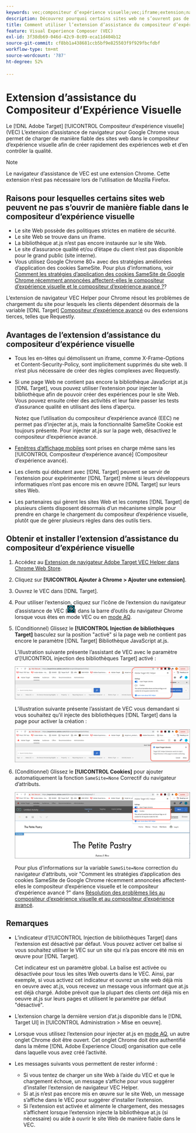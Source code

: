```yaml
---
keywords: vec;compositeur d’expérience visuelle;vec;iframe;extension;navigateur
description: Découvrez pourquoi certains sites web ne s’ouvrent pas de manière fiable dans le compositeur d’expérience visuelle (VEC). L’extension de navigateur VEC Helper vous permet de charger des sites web de manière fiable dans le compositeur d’expérience visuelle.
title: Comment utiliser l’extension d’assistance du compositeur d’expérience visuelle (VEC) ?
feature: Visual Experience Composer (VEC)
exl-id: 3f38db69-046d-42c9-8c09-eca11d404b12
source-git-commit: cf8bb1a438681ccb5bf9e825503f9f929fbcfdbf
workflow-type: tm+mt
source-wordcount: '787'
ht-degree: 52%

---
```


# Extension d’assistance du Compositeur d’Expérience Visuelle

Le [!DNL Adobe Target] [!UICONTROL Compositeur d’expérience visuelle] (VEC) L’extension d’assistance de navigateur pour Google Chrome vous permet de charger de manière fiable des sites web dans le compositeur d’expérience visuelle afin de créer rapidement des expériences web et d’en contrôler la qualité.

>[!NOTE]
>
>Le navigateur d’assistance de VEC est une extension Chrome. Cette extension n’est pas nécessaire lors de l’utilisation de Mozilla Firefox.

## Raisons pour lesquelles certains sites web peuvent ne pas s’ouvrir de manière fiable dans le compositeur d’expérience visuelle

* Le site Web possède des politiques strictes en matière de sécurité.
* Le site Web se trouve dans un iframe.
* La bibliothèque at.js n’est pas encore instaurée sur le site Web.
* Le site d’assurance qualité et/ou d’étape du client n’est pas disponible pour le grand public (site interne).
* Vous utilisez Google Chrome 80+ avec des stratégies améliorées d’application des cookies SameSite. Pour plus d’informations, voir [Comment les stratégies d’application des cookies SameSite de Google Chrome récemment annoncées affectent-elles le compositeur d’expérience visuelle et le compositeur d’expérience avancé ?](/help/c-experiences/c-visual-experience-composer/r-troubleshoot-composer/issues-related-to-the-visual-experience-composer-vec-and-enhanced-experience-composer-eec.md#samesite)?

L’extension de navigateur VEC Helper pour Chrome résout les problèmes de chargement du site pour lesquels les clients dépendent désormais de la variable [!DNL Target] [Compositeur d’expérience avancé](/help/administrating-target/visual-experience-composer-set-up.md#eec) ou des extensions tierces, telles que Requestly.

## Avantages de l’extension d’assistance du compositeur d’expérience visuelle

* Tous les en-têtes qui démolissent un iframe, comme X-Frame-Options et Content-Security-Policy, sont implicitement supprimés du site web. Il n’est plus nécessaire de créer des règles complexes avec Requestly.
* Si une page Web ne contient pas encore la bibliothèque JavaScript at.js [!DNL Target], vous pouvez utiliser l’extension pour injecter la bibliothèque afin de pouvoir créer des expériences pour le site Web. Vous pouvez ensuite créer des activités et leur faire passer les tests d’assurance qualité en utilisant des liens d’aperçu.

   Notez que l’utilisation du compositeur d’expérience avancé (EEC) ne permet pas d’injecter at.js, mais la fonctionnalité SameSite Cookie est toujours présente. Pour injecter at.js sur la page web, désactivez le compositeur d’expérience avancé.

* [Fenêtres d’affichage mobiles](/help/c-experiences/c-visual-experience-composer/mobile-viewports.md) sont prises en charge même sans les [!UICONTROL Compositeur d’expérience avancé] (Compositeur d’expérience avancé).
* Les clients qui débutent avec [!DNL Target] peuvent se servir de l’extension pour expérimenter [!DNL Target] même si leurs développeurs informatiques n’ont pas encore mis en œuvre [!DNL Target] sur leurs sites Web.
* Les partenaires qui gèrent les sites Web et les comptes [!DNL Target] de plusieurs clients disposent désormais d’un mécanisme simple pour prendre en charge le chargement du compositeur d’expérience visuelle, plutôt que de gérer plusieurs règles dans des outils tiers.

## Obtenir et installer l’extension d’assistance du compositeur d’expérience visuelle

1. Accédez au [Extension de navigateur Adobe Target VEC Helper dans Chrome Web Store](https://chrome.google.com/webstore/detail/adobe-target-vec-helper/ggjpideecfnbipkacplkhhaflkdjagak).
1. Cliquez sur **[!UICONTROL Ajouter à Chrome > Ajouter une extension]**.
1. Ouvrez le VEC dans [!DNL Target].
1. Pour utiliser l’extension, cliquez sur l’icône de l’extension du navigateur d’assistance de VEC (![icône de l’assistant de VEC](/help/c-experiences/c-visual-experience-composer/r-troubleshoot-composer/assets/vec-help-extension.png)) dans la barre d’outils du navigateur Chrome lorsque vous êtes en mode VEC ou en [mode AQ](/help/c-activities/c-activity-qa/activity-qa.md).
1. (Conditionnel) Glissez le **[!UICONTROL Injection de bibliothèques Target]** basculez sur la position &quot;activé&quot; si la page web ne contient pas encore le paramètre [!DNL Target] Bibliothèque JavaScript at.js.

   L’illustration suivante présente l’assistant de VEC avec le paramètre d’[!UICONTROL injection des bibliothèques Target] activé :

   ![Assistant de VEC 1](/help/c-experiences/c-visual-experience-composer/r-troubleshoot-composer/assets/vec-help-extension-1.png)

   L’illustration suivante présente l’assistant de VEC vous demandant si vous souhaitez qu’il injecte des bibliothèques [!DNL Target] dans la page pour activer la création :

   ![Assistant de VEC 2](/help/c-experiences/c-visual-experience-composer/r-troubleshoot-composer/assets/vec-helper.png)

1. (Conditionnel) Glissez le **[!UICONTROL Cookies]** pour ajouter automatiquement la fonction `SameSite=None` Correctif du navigateur d’attributs.

   ![Bascule des cookies dans l’extension d’assistance de VEC](/help/c-experiences/c-visual-experience-composer/r-troubleshoot-composer/assets/cookies-vec-helper.png)

   Pour plus d’informations sur la variable `SameSite=None` correction du navigateur d’attributs, voir &quot;Comment les stratégies d’application des cookies SameSite de Google Chrome récemment annoncées affectent-elles le compositeur d’expérience visuelle et le compositeur d’expérience avancé ?&quot; dans [Résolution des problèmes liés au compositeur d’expérience visuelle et au compositeur d’expérience avancé](/help/c-experiences/c-visual-experience-composer/r-troubleshoot-composer/issues-related-to-the-visual-experience-composer-vec-and-enhanced-experience-composer-eec.md#samesite).

## Remarques

* L’indicateur d’[!UICONTROL Injection de bibliothèques Target] dans l’extension est désactivé par défaut. Vous pouvez activer cet balise si vous souhaitez utiliser le VEC sur un site qui n’a pas encore été mis en œuvre pour [!DNL Target].

   Cet indicateur est un paramètre global. La balise est activée ou désactivée pour tous les sites Web ouverts dans le VEC. Ainsi, par exemple, si vous activez cet indicateur et ouvrez un site web déjà mis en oeuvre avec at.js, vous recevez un message vous informant que at.js est déjà chargé. Adobe prévoit que la plupart des clients ont déjà mis en oeuvre at.js sur leurs pages et utilisent le paramètre par défaut &quot;désactivé&quot;.

* L’extension charge la dernière version d’at.js disponible dans le [!DNL Target UI] in [!UICONTROL Administration > Mise en oeuvre].
* Lorsque vous utilisez l’extension pour injecter at.js en [mode AQ](/help/c-activities/c-activity-qa/activity-qa.md), un autre onglet Chrome doit être ouvert. Cet onglet Chrome doit être authentifié dans la même [!DNL Adobe Experience Cloud] organisation que celle dans laquelle vous avez créé l’activité.
* Les messages suivants vous permettent de rester informé :

   * Si vous tentez de charger un site Web à l’aide du VEC et que le chargement échoue, un message s’affiche pour vous suggérer d’installer l’extension de navigateur VEC Helper.
   * Si at.js n’est pas encore mis en œuvre sur le site Web, un message s’affiche dans le VEC pour suggérer d’installer l’extension.
   * Si l’extension est activée et alimente le chargement, des messages s’affichent lorsque l’extension injecte la bibliothèque at.js (si nécessaire) ou aide à ouvrir le site Web de manière fiable dans le VEC.
